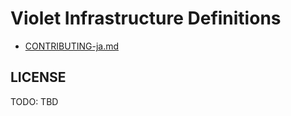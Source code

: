 # Violet Infrastructure Definitions

- [CONTRIBUTING-ja.md](./CONTRIBUTING-ja.md)

## LICENSE

TODO: TBD
